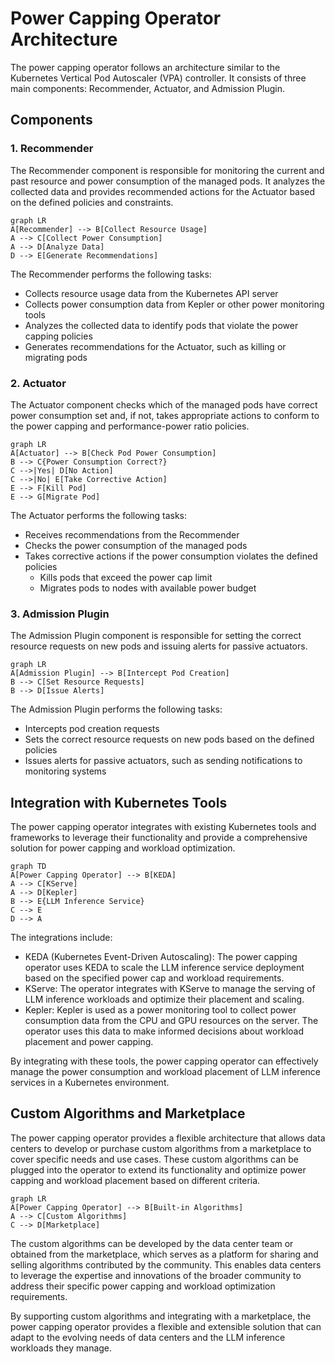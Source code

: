 # Power Capping Operator Architecture

The power capping operator follows an architecture similar to the Kubernetes Vertical Pod Autoscaler (VPA) controller.
It consists of three main components: Recommender, Actuator, and Admission Plugin.

## Components

### 1. Recommender

The Recommender component is responsible for monitoring the current and past resource and power consumption of the
managed pods. It analyzes the collected data and provides recommended actions for the Actuator based on the defined
policies and constraints.

```mermaid
graph LR
A[Recommender] --> B[Collect Resource Usage]
A --> C[Collect Power Consumption]
A --> D[Analyze Data]
D --> E[Generate Recommendations]
```

The Recommender performs the following tasks:

- Collects resource usage data from the Kubernetes API server
- Collects power consumption data from Kepler or other power monitoring tools
- Analyzes the collected data to identify pods that violate the power capping policies
- Generates recommendations for the Actuator, such as killing or migrating pods

### 2. Actuator

The Actuator component checks which of the managed pods have correct power consumption set and, if not, takes
appropriate actions to conform to the power capping and performance-power ratio policies.

```mermaid
graph LR
A[Actuator] --> B[Check Pod Power Consumption]
B --> C{Power Consumption Correct?}
C -->|Yes| D[No Action]
C -->|No| E[Take Corrective Action]
E --> F[Kill Pod]
E --> G[Migrate Pod]
```

The Actuator performs the following tasks:

- Receives recommendations from the Recommender
- Checks the power consumption of the managed pods
- Takes corrective actions if the power consumption violates the defined policies
    - Kills pods that exceed the power cap limit
    - Migrates pods to nodes with available power budget

### 3. Admission Plugin

The Admission Plugin component is responsible for setting the correct resource requests on new pods and issuing alerts
for passive actuators.

```mermaid
graph LR
A[Admission Plugin] --> B[Intercept Pod Creation]
B --> C[Set Resource Requests]
B --> D[Issue Alerts]
```

The Admission Plugin performs the following tasks:

- Intercepts pod creation requests
- Sets the correct resource requests on new pods based on the defined policies
- Issues alerts for passive actuators, such as sending notifications to monitoring systems

## Integration with Kubernetes Tools

The power capping operator integrates with existing Kubernetes tools and frameworks to leverage their functionality and
provide a comprehensive solution for power capping and workload optimization.

```mermaid
graph TD
A[Power Capping Operator] --> B[KEDA]
A --> C[KServe]
A --> D[Kepler]
B --> E{LLM Inference Service}
C --> E
D --> A
```

The integrations include:

- KEDA (Kubernetes Event-Driven Autoscaling): The power capping operator uses KEDA to scale the LLM inference service
  deployment based on the specified power cap and workload requirements.
- KServe: The operator integrates with KServe to manage the serving of LLM inference workloads and optimize their
  placement and scaling.
- Kepler: Kepler is used as a power monitoring tool to collect power consumption data from the CPU and GPU resources on
  the server. The operator uses this data to make informed decisions about workload placement and power capping.

By integrating with these tools, the power capping operator can effectively manage the power consumption and workload
placement of LLM inference services in a Kubernetes environment.

## Custom Algorithms and Marketplace

The power capping operator provides a flexible architecture that allows data centers to develop or purchase custom
algorithms from a marketplace to cover specific needs and use cases. These custom algorithms can be plugged into the
operator to extend its functionality and optimize power capping and workload placement based on different criteria.

```mermaid
graph LR
A[Power Capping Operator] --> B[Built-in Algorithms]
A --> C[Custom Algorithms]
C --> D[Marketplace]
```

The custom algorithms can be developed by the data center team or obtained from the marketplace, which serves as a
platform for sharing and selling algorithms contributed by the community. This enables data centers to leverage the
expertise and innovations of the broader community to address their specific power capping and workload optimization
requirements.

By supporting custom algorithms and integrating with a marketplace, the power capping operator provides a flexible and
extensible solution that can adapt to the evolving needs of data centers and the LLM inference workloads they manage.